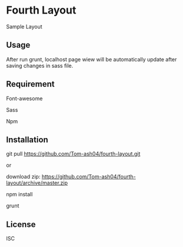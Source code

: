 # Fourth Layout

Sample Layout

## Usage

After run grunt, localhost page wiew will be automatically update after saving changes in sass file.

## Requirement

Font-awesome

Sass

Npm

## Installation

git pull https://github.com/Tom-ash04/fourth-layout.git

or

download zip: https://github.com/Tom-ash04/fourth-layout/archive/master.zip

npm install

grunt

## License

ISC
